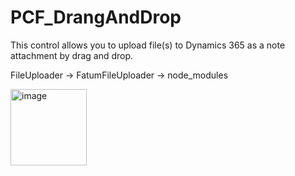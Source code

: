 # PCF_DrangAndDrop
This control allows you to upload file(s) to Dynamics 365 as a note attachment by drag and drop.

FileUploader -> FatumFileUploader -> node_modules

<img width="122" alt="image" src="https://github.com/user-attachments/assets/06f02767-5243-4b4d-8eec-8db2e623d883" />
